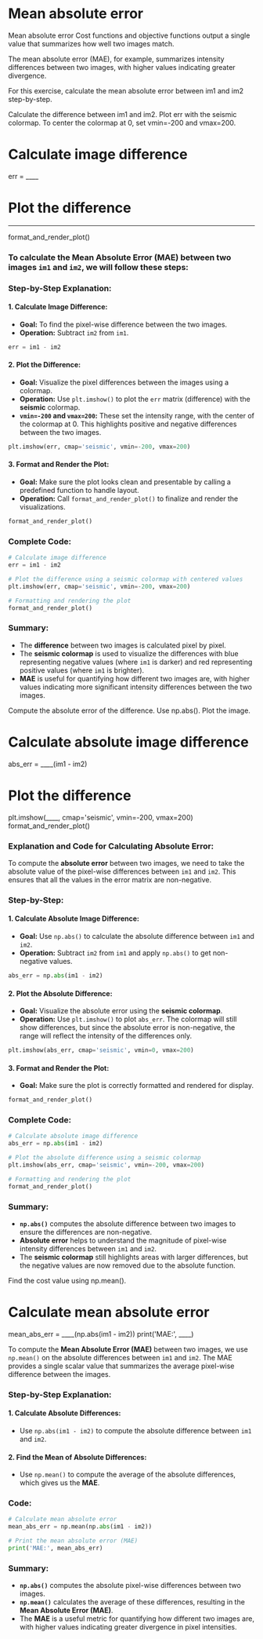 # Mean absolute error

Mean absolute error
Cost functions and objective functions output a single value that summarizes how well two images match.

The mean absolute error (MAE), for example, summarizes intensity differences between two images, with higher values indicating greater divergence.

For this exercise, calculate the mean absolute error between im1 and im2 step-by-step.

Calculate the difference between im1 and im2.
Plot err with the seismic colormap. To center the colormap at 0, set vmin=-200 and vmax=200.

# Calculate image difference
err = ____

# Plot the difference
____
format_and_render_plot()


### To calculate the Mean Absolute Error (MAE) between two images `im1` and `im2`, we will follow these steps:

### Step-by-Step Explanation:

#### 1. **Calculate Image Difference:**
   - **Goal:** To find the pixel-wise difference between the two images.
   - **Operation:** Subtract `im2` from `im1`.

   ```python
   err = im1 - im2
   ```

#### 2. **Plot the Difference:**
   - **Goal:** Visualize the pixel differences between the images using a colormap.
   - **Operation:** Use `plt.imshow()` to plot the `err` matrix (difference) with the **seismic** colormap.
   - **`vmin=-200` and `vmax=200`:** These set the intensity range, with the center of the colormap at 0. This highlights positive and negative differences between the two images.

   ```python
   plt.imshow(err, cmap='seismic', vmin=-200, vmax=200)
   ```

#### 3. **Format and Render the Plot:**
   - **Goal:** Make sure the plot looks clean and presentable by calling a predefined function to handle layout.
   - **Operation:** Call `format_and_render_plot()` to finalize and render the visualizations.

   ```python
   format_and_render_plot()
   ```

### Complete Code:

```python
# Calculate image difference
err = im1 - im2

# Plot the difference using a seismic colormap with centered values
plt.imshow(err, cmap='seismic', vmin=-200, vmax=200)

# Formatting and rendering the plot
format_and_render_plot()
```

### Summary:
- The **difference** between two images is calculated pixel by pixel.
- The **seismic colormap** is used to visualize the differences with blue representing negative values (where `im1` is darker) and red representing positive values (where `im1` is brighter).
- **MAE** is useful for quantifying how different two images are, with higher values indicating more significant intensity differences between the two images.


Compute the absolute error of the difference. Use np.abs(). Plot the image.

# Calculate absolute image difference
abs_err = ____(im1 - im2)

# Plot the difference
plt.imshow(____, cmap='seismic', vmin=-200, vmax=200)
format_and_render_plot()

### Explanation and Code for Calculating Absolute Error:

To compute the **absolute error** between two images, we need to take the absolute value of the pixel-wise differences between `im1` and `im2`. This ensures that all the values in the error matrix are non-negative.

### Step-by-Step:

#### 1. **Calculate Absolute Image Difference:**
   - **Goal:** Use `np.abs()` to calculate the absolute difference between `im1` and `im2`.
   - **Operation:** Subtract `im2` from `im1` and apply `np.abs()` to get non-negative values.

   ```python
   abs_err = np.abs(im1 - im2)
   ```

#### 2. **Plot the Absolute Difference:**
   - **Goal:** Visualize the absolute error using the **seismic colormap**.
   - **Operation:** Use `plt.imshow()` to plot `abs_err`. The colormap will still show differences, but since the absolute error is non-negative, the range will reflect the intensity of the differences only.

   ```python
   plt.imshow(abs_err, cmap='seismic', vmin=0, vmax=200)
   ```

#### 3. **Format and Render the Plot:**
   - **Goal:** Make sure the plot is correctly formatted and rendered for display.

   ```python
   format_and_render_plot()
   ```

### Complete Code:

```python
# Calculate absolute image difference
abs_err = np.abs(im1 - im2)

# Plot the absolute difference using a seismic colormap
plt.imshow(abs_err, cmap='seismic', vmin=-200, vmax=200)

# Formatting and rendering the plot
format_and_render_plot()
```

### Summary:
- **`np.abs()`** computes the absolute difference between two images to ensure the differences are non-negative.
- **Absolute error** helps to understand the magnitude of pixel-wise intensity differences between `im1` and `im2`.
- The **seismic colormap** still highlights areas with larger differences, but the negative values are now removed due to the absolute function.


Find the cost value using np.mean().

# Calculate mean absolute error
mean_abs_err = ____(np.abs(im1 - im2))
print('MAE:', ____)


To compute the **Mean Absolute Error (MAE)** between two images, we use `np.mean()` on the absolute differences between `im1` and `im2`. The MAE provides a single scalar value that summarizes the average pixel-wise difference between the images.

### Step-by-Step Explanation:

#### 1. **Calculate Absolute Differences:**
   - Use `np.abs(im1 - im2)` to compute the absolute difference between `im1` and `im2`.

#### 2. **Find the Mean of Absolute Differences:**
   - Use `np.mean()` to compute the average of the absolute differences, which gives us the **MAE**.

### Code:

```python
# Calculate mean absolute error
mean_abs_err = np.mean(np.abs(im1 - im2))

# Print the mean absolute error (MAE)
print('MAE:', mean_abs_err)
```

### Summary:
- **`np.abs()`** computes the absolute pixel-wise differences between two images.
- **`np.mean()`** calculates the average of these differences, resulting in the **Mean Absolute Error (MAE)**.
- The **MAE** is a useful metric for quantifying how different two images are, with higher values indicating greater divergence in pixel intensities.